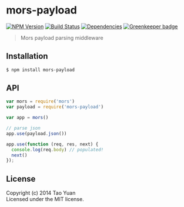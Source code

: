 mors-payload
============
[![NPM Version](https://img.shields.io/npm/v/mors-payload.svg?style=flat)](https://www.npmjs.org/package/mors-payload)
[![Build Status](http://img.shields.io/travis/taoyuan/mors-payload.svg?style=flat)](https://travis-ci.org/taoyuan/mors-payload)
[![Dependencies](https://img.shields.io/david/taoyuan/mors-payload.svg?style=flat)](https://david-dm.org/taoyuan/mors-payload) [![Greenkeeper badge](https://badges.greenkeeper.io/taoyuan/mors-payload.svg)](https://greenkeeper.io/)

> Mors payload parsing middleware

## Installation

```bash
$ npm install mors-payload
```

## API

```js
var mors = require('mors')
var payload = require('mors-payload')

var app = mors()

// parse json
app.use(payload.json())

app.use(function (req, res, next) {
  console.log(req.body) // populated!
  next()
});
```

## License

Copyright (c) 2014 Tao Yuan  
Licensed under the MIT license.
